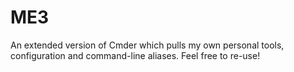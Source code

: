 # ME3 #

An extended version of Cmder which pulls my own personal tools, configuration and command-line aliases. Feel free to re-use!